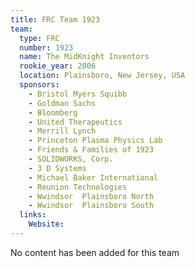 ```yaml
---
title: FRC Team 1923
team:
  type: FRC
  number: 1923
  name: The MidKnight Inventors
  rookie_year: 2006
  location: Plainsboro, New Jersey, USA
  sponsors:
    - Bristol Myers Squibb
    - Goldman Sachs
    - Bloomberg
    - United Therapeutics
    - Merrill Lynch
    - Princeton Plasma Physics Lab
    - Friends & Families of 1923
    - SOLIDWORKS, Corp.
    - 3 D Systems
    - Michael Baker International
    - Reunion Technologies
    - Wwindsor  Plainsboro North
    - Wwindsor  Plainsboro South
  links:
    Website: 
---
```

No content has been added for this team
